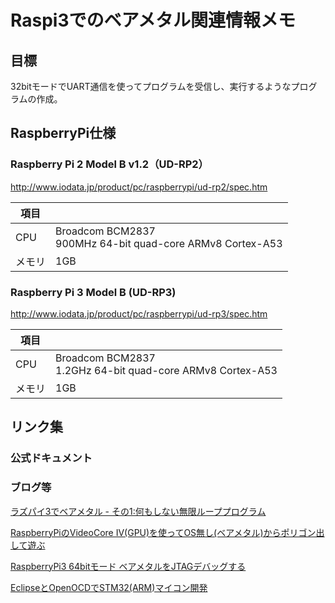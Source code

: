 # Raspi3でのベアメタル関連情報メモ

## 目標

32bitモードでUART通信を使ってプログラムを受信し、実行するようなプログラムの作成。

## RaspberryPi仕様

### Raspberry Pi 2 Model B v1.2（UD-RP2）

http://www.iodata.jp/product/pc/raspberrypi/ud-rp2/spec.htm

|項目||
|---|---|
|CPU|Broadcom BCM2837<br>900MHz 64-bit quad-core ARMv8 Cortex-A53|
|メモリ|1GB|



### Raspberry Pi 3 Model B (UD-RP3)

http://www.iodata.jp/product/pc/raspberrypi/ud-rp3/spec.htm

|項目||
|---|---|
|CPU|Broadcom BCM2837<br>1.2GHz 64-bit quad-core ARMv8 Cortex-A53|
|メモリ|1GB|

## リンク集

### 公式ドキュメント

### ブログ等

[ラズパイ3でベアメタル - その1:何もしない無限ループプログラム](http://d.hatena.ne.jp/cupnes/20160514/1463238354)

[RaspberryPiのVideoCore IV(GPU)を使ってOS無し(ベアメタル)からポリゴン出して遊ぶ](https://qiita.com/gyabo/items/f3a411a63d608d00b384)

[RaspberryPi3 64bitモード ベアメタルをJTAGデバッグする](https://qiita.com/toshinaga/items/146bcb00db235258162f)

[EclipseとOpenOCDでSTM32(ARM)マイコン開発](https://qiita.com/Ted-HM/items/760759b6b152230b48a8)
